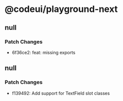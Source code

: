# @codeui/playground-next

## null

### Patch Changes

- 6f36ce2: feat: missing exports

## null

### Patch Changes

- f139492: Add support for TextField slot classes
